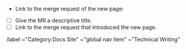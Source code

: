 - Link to the merge request of the new page: 

- [ ] Give the MR a descriptive title.
- [ ] Link to the merge request that introduced the new page.

/label ~"Category:Docs Site" ~"global nav item" ~"Technical Writing"
